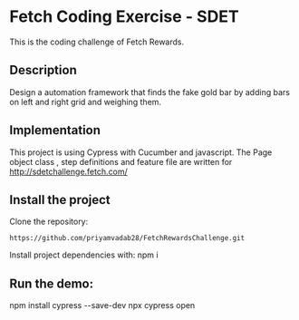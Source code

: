 # Fetch Coding Exercise - SDET
This is the coding challenge of Fetch Rewards.

## Description
Design a automation framework that finds the fake gold bar by adding bars on left and right grid and weighing them.

## Implementation
This project is using Cypress with Cucumber and javascript. The Page object class , step definitions and feature file are written for http://sdetchallenge.fetch.com/


##  Install the project
Clone the repository:

`https://github.com/priyamvadab28/FetchRewardsChallenge.git`

Install project dependencies with: npm i

## Run the demo:

npm install cypress --save-dev
npx cypress open
